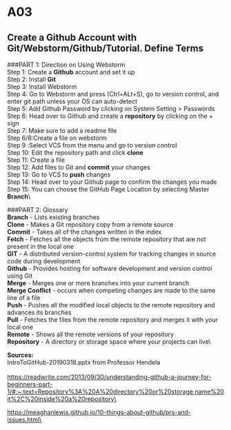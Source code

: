 # A03
## Create a Github Account with Git/Webstorm/Github/Tutorial. Define Terms

###PART 1: Direction on Using Webstorm\
Step 1: Create a **Github** account and set it up\
Step 2: Install **Git**\
Step 3: Install Webstorm\
Step 4: Go to Webstorm and press (Ctrl+ALt+S), go to version control, and enter git path unless your OS can auto-detect\
Step 5: Add Github Password by clicking on System Setting > Passwords\
Step 6: Head over to Github and create a **repository** by clicking on the + sign\
Step 7: Make sure to add a readme file\
Step 6/8:Create a file on webstorm\
Step 9 :Select VCS from the menu and go to version control\
Step 10: Edit the repository path and click **clone**\
Step 11: Create a file\
Step 12: Add files to Git and **commit** your changes\
Step 13: Go to VCS to **push** changes\
Step 14: Head over to your Github page to confirm the changes you made\
Step 15: You can choose the GitHub Page Location by selecting Master **Branch**\

###PART 2: Glossary\
**Branch** - Lists existing branches\
**Clone** - Makes a Git repository copy from a remote source\
**Commit** - Takes all of the changes written in the index\
**Fetch** - Fetches all the objects from the remote repository that are not present in the local one\
**GIT** - A distributed version-control system for tracking changes in source code during development\
**Github** - Provides hosting for software development and version control using Git\
**Merge** - Merges one or more branches into your current branch\
**Merge Conflict** - occurs when competing changes are made to the same line of a file\
**Push** - Pushes all the modified local objects to the remote repository and advances its branches\
**Pull** - Fetches the files from the remote repository and merges it with your local one\
**Remote** - Shows all the remote versions of your repository\
**Repository** - A directory or storage space where your projects can live\


**Sources:**\
IntroToGitHub-20190318.pptx from Professor Hendela\
\
https://readwrite.com/2013/09/30/understanding-github-a-journey-for-beginners-part-1/#:~:text=Repository%3A%20A%20directory%20or%20storage,name%20it%2C%20inside%20a%20repository\

https://meaghanlewis.github.io/10-things-about-github/prs-and-issues.html\
